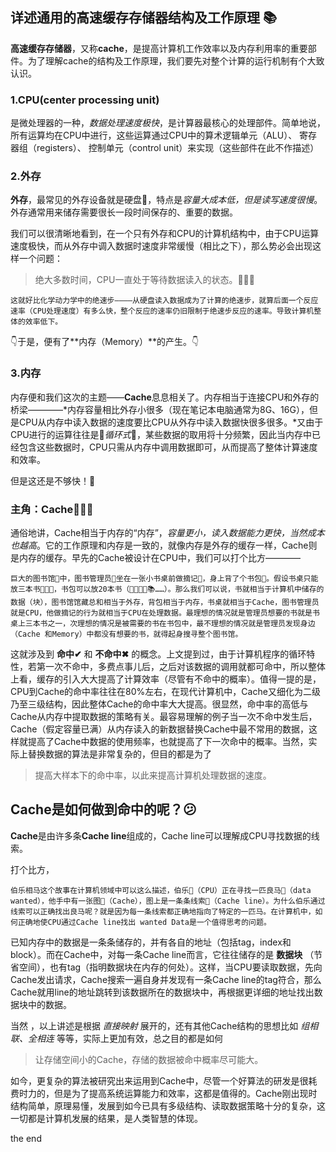 ## 详述通用的高速缓存存储器结构及工作原理 :books:

  **高速缓存存储器**，又称**cache**，是提高计算机工作效率以及内存利用率的重要部件。为了理解cache的结构及工作原理，我们要先对整个计算的运行机制有个大致认识。

### 1.CPU(center processing unit)

  是微处理器的一种，*数据处理速度极快*，是计算器最核心的处理部件。简单地说，所有运算均在CPU中进行，这些运算通过CPU中的算术逻辑单元（ALU）、
寄存器组（registers）、
控制单元（control unit）来实现（这些部件在此不作描述）

### 2.外存

  **外存**，最常见的外存设备就是硬盘💽，特点是*容量大成本低，但是读写速度很慢*。外存通常用来储存需要很长一段时间保存的、重要的数据。

  我们可以很清晰地看到，在一个只有外存和CPU的计算机结构中，由于CPU运算速度极快，而从外存中调入数据时速度非常缓慢（相比之下），那么势必会出现这样一个问题：
  >绝大多数时间，CPU一直处于等待数据读入的状态。🐌🐌🐌

`这就好比化学动力学中的绝速步————从硬盘读入数据成为了计算的绝速步，就算后面一个反应速率（CPU处理速度）有多么快，整个反应的速率仍旧限制于绝速步反应的速率。导致计算机整体的效率低下。`

👇于是，便有了**内存（Memory）**的产生。👇

### 3.内存

  内存便和我们这次的主题——**Cache**息息相关了。内存相当于连接CPU和外存的桥梁————*内存容量相比外存小很多（现在笔记本电脑通常为8G、16G），但是CPU从内存中读入数据的速度要比CPU从外存中读入数据快很多很多。*又由于CPU进行的运算往往是🔄*循环式*🔄，某些数据的取用将十分频繁，因此当内存中已经包含这些数据时，CPU只需从内存中调用数据即可，从而提高了整体计算速度和效率。

  但是这还是不够快！🙈

 ### 主角：Cache👏👏👏

  通俗地讲，Cache相当于内存的“内存”，*容量更小，读入数据能力更快，当然成本也越高*。它的工作原理和内存是一致的，就像内存是外存的缓存一样，Cache则是内存的缓存。早先的Cache被设计在CPU中，我们可以打个比方————

  ```巨大的图书馆🏢中，图书管理员🙋坐在一张小书桌前做摘记📝，身上背了个书包🎒。假设书桌只能放三本书📖📗📘，书包可以放20本书（📖📗📘📙📚……）。那么我们可以说，书就相当于计算机中储存的数据（块），图书馆馆藏总和相当于外存，背包相当于内存，书桌就相当于Cache，图书管理员就是CPU，他做摘记的行为就相当于CPU在处理数据。最理想的情况就是管理员想要的书就是书桌上三本书之一，次理想的情况是被需要的书在书包中，最不理想的情况就是管理员发现身边（Cache 和Memory）中都没有想要的书，就得起身搜寻整个图书馆。```

  这就涉及到  **命中✔** 和 **不命中✖**  的概念。上文提到过，由于计算机程序的循环特性，若第一次不命中，多费点事儿后，之后对该数据的调用就都可命中，所以整体上看，缓存的引入大大提高了计算效率（尽管有不命中的概率）。值得一提的是，CPU到Cache的命中率往往在80%左右，在现代计算机中，Cache又细化为二级乃至三级结构，因此整体Cache的命中率大大提高。很显然，命中率的高低与Cache从内存中提取数据的策略有关。最容易理解的例子当一次不命中发生后，Cache（假定容量已满）从内存读入的新数据替换Cache中最不常用的数据，这样就提高了Cache中数据的使用频率，也就提高了下一次命中的概率。当然，实际上替换数据的算法是非常复杂的，但目的都是为了
>提高大样本下的命中率，以此来提高计算机处理数据的速度。

## Cache是如何做到命中的呢？:confused:

  **Cache**是由许多条**Cache line**组成的，Cache line可以理解成CPU寻找数据的线索。

  打个比方，

  ```伯乐相马这个故事在计算机领域中可以这么描述，伯乐🎅（CPU）正在寻找一匹良马🐎（data wanted），他手中有一张图📜（Cache），图上是一条条线索🔑（Cache line）。为什么伯乐通过线索可以正确找出良马呢？就是因为每一条线索都正确地指向了特定的一匹马。在计算机中，如何正确地使CPU通过Cache line找出 wanted Data是一个值得思考的问题。```


  已知内存中的数据是一条条储存的，并有各自的地址（包括tag，index和block）。而在Cache中，对每一条Cache line而言，它往往储存的是 **数据块** （节省空间），也有tag（指明数据块在内存的何处）。这样，当CPU要读取数据，先向Cache发出请求，Cache搜索一遍自身并发现有一条Cache line的tag符合，那么Cache就用line的地址跳转到该数据所在的数据块中，再根据更详细的地址找出数据块中的数据。

  当然 ，以上讲述是根据 *直接映射* 展开的，还有其他Cache结构的思想比如 *组相联、全相连* 等等，实际上更加有效，总之目的都是如何

  >让存储空间小的Cache，存储的数据被命中概率尽可能大。

  如今，更复杂的算法被研究出来运用到Cache中，尽管一个好算法的研发是很耗费时力的，但是为了提高系统运算能力和效率，这都是值得的。Cache刚出现时结构简单，原理易懂，发展到如今已具有多级结构、读取数据策略十分的复杂，这一切都是计算机发展的结果，是人类智慧的体现。

  the end

